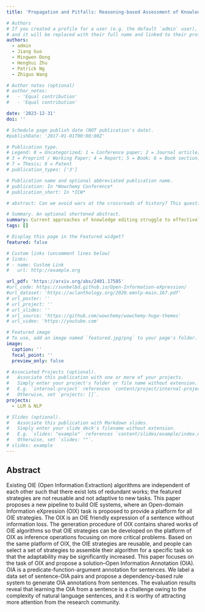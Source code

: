 ```yaml
---
title: 'Propagation and Pitfalls: Reasoning-based Assessment of Knowledge Editing through Counterfactual Tasks'

# Authors
# If you created a profile for a user (e.g. the default `admin` user), write the username (folder name) here
# and it will be replaced with their full name and linked to their profile.
authors:
  - admin
  - Jiang Guo
  - Mingwen Dong
  - Henghui Zhu
  - Patrick Ng
  - Zhiguo Wang

# Author notes (optional)
# author_notes:
#   - 'Equal contribution'
#   - 'Equal contribution'

date: '2023-12-31'
doi: ''

# Schedule page publish date (NOT publication's date).
#publishDate: '2017-01-01T00:00:00Z'

# Publication type.
# Legend: 0 = Uncategorized; 1 = Conference paper; 2 = Journal article;
# 3 = Preprint / Working Paper; 4 = Report; 5 = Book; 6 = Book section;
# 7 = Thesis; 8 = Patent
# publication_types: ['3']

# Publication name and optional abbreviated publication name.
# publication: In *Wowchemy Conference*
# publication_short: In *ICW*

# abstract: Can we avoid wars at the crossroads of history? This question has been pursued by individuals, scholars, policymakers, and organizations throughout human history. In this research, we attempt to answer the question based on the recent advances of Artificial Intelligence (AI) and Large Language Models (LLMs). We propose \textbf{WarAgent}, an LLM-powered multi-agent AI system, to simulate the participating countries, their decisions, and the consequences, in historical international conflicts, including the World War I (WWI), the World War II (WWII), and the Warring States Period (WSP) in Ancient China. By evaluating the simulation effectiveness, we examine the advancements and limitations of cutting-edge AI systems' abilities in studying complex collective human behaviors such as international conflicts under diverse settings. In these simulations, the emergent interactions among agents also offer a novel perspective for examining the triggers and conditions that lead to war. Our findings offer data-driven and AI-augmented insights that can redefine how we approach conflict resolution and peacekeeping strategies. The implications stretch beyond historical analysis, offering a blueprint for using AI to understand human history and possibly prevent future international conflicts. Code and data are available at [this url](https://github.com/agiresearch/WarAgent). 

# Summary. An optional shortened abstract.
summary: Current approaches of knowledge editing struggle to effectively propagate updates to interconnected facts. In this work, we delve into the barriers that hinder the appropriate propagation of updated knowledge within these models for accurate reasoning. To support our analysis, we introduce a novel reasoning-based benchmark -- ReCoE (Reasoning-based Counterfactual Editing dataset) -- which covers six common reasoning schemes in real world. We conduct a thorough analysis of existing knowledge editing techniques, including input augmentation, finetuning, and locate-and-edit. We found that all model editing methods show notably low performance on this dataset, especially in certain reasoning schemes. Our analysis over the chain-of-thought generation of edited models further uncover key reasons behind the inadequacy of existing knowledge editing methods from a reasoning standpoint, involving aspects on fact-wise editing, fact recall ability, and coherence in generation. We will make our benchmark publicly available.
tags: []

# Display this page in the Featured widget?
featured: false

# Custom links (uncomment lines below)
# links:
# - name: Custom Link
#   url: http://example.org

url_pdf: 'https://arxiv.org/abs/2401.17585'
#url_code: https://sunbelbd.github.io/Open-Information-eXpression/
#url_dataset: 'https://aclanthology.org/2020.emnlp-main.167.pdf'
# url_poster: ''
# url_project: ''
# url_slides: ''
# url_source: 'https://github.com/wowchemy/wowchemy-hugo-themes'
# url_video: 'https://youtube.com'

# Featured image
# To use, add an image named `featured.jpg/png` to your page's folder.
image:
  caption: ''
  focal_point: ''
  preview_only: false

# Associated Projects (optional).
#   Associate this publication with one or more of your projects.
#   Simply enter your project's folder or file name without extension.
#   E.g. `internal-project` references `content/project/internal-project/index.md`.
#   Otherwise, set `projects: []`.
projects:
  - LLM & NLP

# Slides (optional).
#   Associate this publication with Markdown slides.
#   Simply enter your slide deck's filename without extension.
#   E.g. `slides: "example"` references `content/slides/example/index.md`.
#   Otherwise, set `slides: ""`.
# slides: example
---
```


<!-- {{% callout note %}}
Click the _Cite_ button above to demo the feature to enable visitors to import publication metadata into their reference management software.
{{% /callout %}}

{{% callout note %}}
Create your slides in Markdown - click the _Slides_ button to check out the example.
{{% /callout %}} -->

## Abstract
Existing OIE (Open Information Extraction) algorithms are independent of each other such that there exist lots of redundant works; the featured strategies are not reusable and not adaptive to new tasks. This paper proposes a new pipeline to build OIE systems, where an Open-domain Information eXpression (OIX) task is proposed to provide a platform for all OIE strategies. The OIX is an OIE friendly expression of a sentence without information loss. The generation procedure of OIX contains shared works of OIE algorithms so that OIE strategies can be developed on the platform of OIX as inference operations focusing on more critical problems. Based on the same platform of OIX, the OIE strategies are reusable, and people can select a set of strategies to assemble their algorithm for a specific task so that the adaptability may be significantly increased. This paper focuses on the task of OIX and propose a solution–Open Information Annotation (OIA). OIA is a predicate-function-argument annotation for sentences. We label a data set of sentence-OIA pairs and propose a dependency-based rule system to generate OIA annotations from sentences. The evaluation results reveal that learning the OIA from a sentence is a challenge owing to the complexity of natural language sentences, and it is worthy of attracting more attention from the research community.